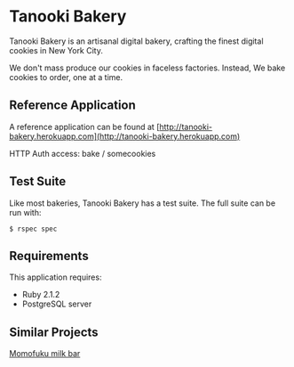 Tanooki Bakery
================

Tanooki Bakery is an artisanal digital bakery, crafting the finest digital cookies in New York City.

We don't mass produce our cookies in faceless factories. Instead, We bake cookies to order, one at a time.

Reference Application
---------------------
A reference application can be found at [http://tanooki-bakery.herokuapp.com](http://tanooki-bakery.herokuapp.com)

HTTP Auth access: bake / somecookies

Test Suite
----------
Like most bakeries, Tanooki Bakery has a test suite. The full suite can be run with:

``
$ rspec spec
``

Requirements
-------------

This application requires:

- Ruby 2.1.2
- PostgreSQL server

Similar Projects
----------------
[Momofuku milk bar](http://milkbarstore.com/)
